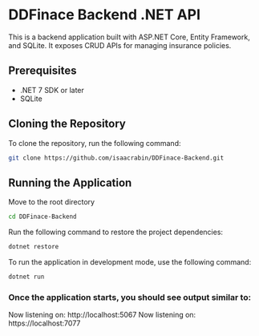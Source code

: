 # DDFinace Backend .NET API

This is a backend application built with ASP.NET Core, Entity Framework, and SQLite. It exposes CRUD APIs for managing insurance policies.

## Prerequisites

- .NET 7 SDK or later
- SQLite

## Cloning the Repository

To clone the repository, run the following command:

```bash
git clone https://github.com/isaacrabin/DDFinace-Backend.git


```

## Running the Application

Move to the root directory

```bash
cd DDFinace-Backend
```

Run the following command to restore the project dependencies:
```bash
dotnet restore

```

To run the application in development mode, use the following command:
```bash
dotnet run
```

### Once the application starts, you should see output similar to:

Now listening on: http://localhost:5067
Now listening on: https://localhost:7077
